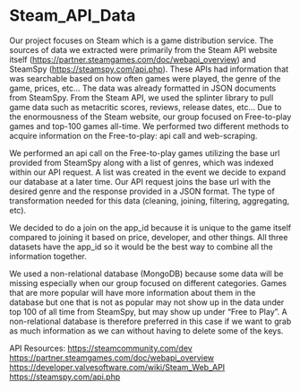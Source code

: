 # Steam_API_Data
Our project focuses on Steam which is a game distribution service. The sources of data we extracted were primarily from the Steam API website itself (https://partner.steamgames.com/doc/webapi_overview) and SteamSpy (https://steamspy.com/api.php). These APIs had information that was searchable based on how often games were played, the genre of the game, prices, etc… The data was already formatted in JSON documents from SteamSpy. From the Steam API, we used the splinter library to pull game data such as metacritic scores, reviews, release dates, etc… Due to the enormousness of the Steam website, our group focused on Free-to-play games and top-100 games all-time. We performed two different methods to acquire information on the Free-to-play: api call and web-scraping.

We performed an api call on the Free-to-play games utilizing the base url provided from SteamSpy along with a list of genres, which was indexed within our API request. A list was created in the event we decide to expand our database at a later time. Our API request joins the base url with the desired genre and the response provided in a JSON format. The type of transformation needed for this data (cleaning, joining, filtering, aggregating, etc).

We decided to do a join on the app_id because it is unique to the game itself compared to joining it based on price, developer, and other things. All three datasets have the app_id so it would be the best way to combine all the information together.

We used a non-relational database (MongoDB) because some data will be missing especially when our group focused on different categories. Games that are more popular will have more information about them in the database but one that is not as popular may not show up in the data under top 100 of all time from SteamSpy, but may show up under “Free to Play”. A non-relational database is therefore preferred in this case if we want to grab as much information as we can without having to delete some of the keys.

API Resources:
https://steamcommunity.com/dev
https://partner.steamgames.com/doc/webapi_overview
https://developer.valvesoftware.com/wiki/Steam_Web_API
https://steamspy.com/api.php 
